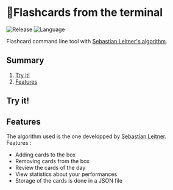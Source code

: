 # 📝Flashcards from the terminal
![Release](https://img.shields.io/badge/Release-v1.0-blueviolet?style=for-the-badge)
![Language](https://img.shields.io/badge/Java-ED8B00?style=for-the-badge)

Flashcard command line tool with [Sebastian Leitner's algorithm](https://en.wikipedia.org/wiki/Flashcard).

## Summary
1. [Try it!](#try-it)
2. [Features](#features)

## Try it!

## Features
The algorithm used is the one developped by [Sebastian Leitner](https://en.wikipedia.org/wiki/Flashcard).<br>
Features :
- Adding cards to the box
- Removing cards from the box
- Review the cards of the day
- View statistics about your performances
- Storage of the cards is done in a JSON file 
